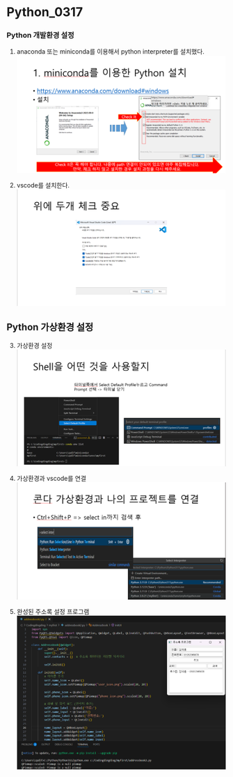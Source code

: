 # Python_0317
### Python 개발환경 설정
1. anaconda 또는  miniconda를 이용해서 python interpreter를 설치했다.
   ![아나콘다설치화면](image/anaconda.png)

   
2. vscode를 설치한다.
  ![vscode설치방법](image/vscode.png)
## Python 가상환경 설정
3. 가상환경 설정
   ![가상환경](image/venv.png)
   
4. 가상환경과 vscode를 연결
   ![커넥트](image/connect.png)
   
5. 완성된 주소록 설정 프로그램
   ![완성](image/result.png)
